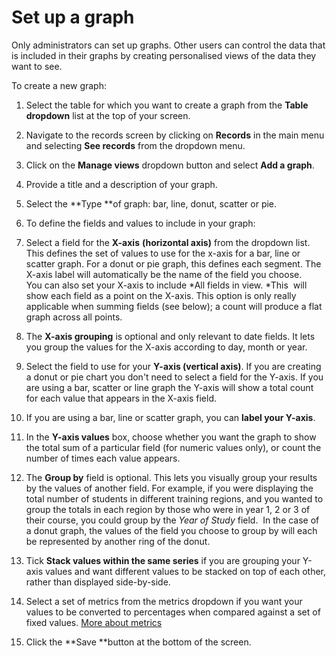 

# Set up a graph

Only administrators can set up graphs. Other users can control the data that is included in their graphs by creating personalised views of the data they want to see.&nbsp;

To create a new graph:

1. Select the table for which you want to create a graph from the&nbsp;**Table dropdown** list at the top of your screen.

2. Navigate to the records screen by clicking on **Records** in the main menu and selecting **See records**&nbsp;from the dropdown menu.&nbsp;

3. Click on the&nbsp;**Manage views**&nbsp;dropdown button and select&nbsp;**Add a graph**.
4. Provide a title and a description of your graph.
5. Select the **Type&nbsp;**of graph: bar, line, donut, scatter or pie.
6. To define the fields and values to include in your graph:
7. Select a field for the **X-axis** **(horizontal axis)**&nbsp;from the dropdown list. This defines the set of values to use for the x-axis for a bar, line or scatter graph. For a donut or pie graph, this defines each segment. The X-axis label will automatically be the name of the field you choose.
   <br>You can also set your X-axis to include *All fields in view.&nbsp;*This&nbsp;&nbsp;will show each field as a point on the X-axis. This option is only really applicable when summing fields (see below); a count will produce a flat graph across all points.

8. The **X-axis grouping** is optional and only relevant to date fields. It lets you group the values for the X-axis according to day, month or year.
9. Select the field to use for your **Y-axis (vertical axis)**. If you are creating a donut or pie chart you don't need to select a field for the Y-axis. If you are using a bar, scatter or line graph the Y-axis will show a total count for each value that appears in the X-axis field.&nbsp;
10. If you are using a bar, line or scatter graph, you can **label your Y-axis**.
11. In the **Y-axis values** box, choose whether you want the graph to show the total sum of a particular field (for numeric values only), or count the number of times each value appears.
12. The **Group by** field is optional. This lets you visually group your results by the values of another field. For example, if you were displaying the total number of students in different training regions, and you wanted to group the totals in each region by those who were in year 1, 2 or 3 of their course, you could group by the *Year of Study* field. &nbsp;In the case of a donut graph, the values of the field you choose to group by will each be represented by another ring of the donut.&nbsp;
13. Tick **Stack values within the same series** if you are grouping your Y-axis values and want different values to be stacked on top of each other, rather than displayed side-by-side.
14. Select a set of metrics from the metrics dropdown if you want your values to be converted to percentages when compared against a set of fixed values. <u>More about metrics</u>
15. Click the **Save&nbsp;**button at the bottom of the screen.
